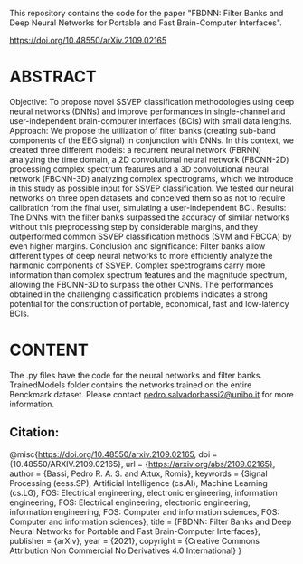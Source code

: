 This repository contains the code for the paper "FBDNN: Filter Banks and Deep Neural Networks for Portable and Fast Brain-Computer Interfaces". 

https://doi.org/10.48550/arXiv.2109.02165

# ABSTRACT
Objective: To propose novel SSVEP classification methodologies using deep neural networks (DNNs) and improve performances in single-channel and user-independent brain-computer interfaces (BCIs) with small data lengths. Approach: We propose the utilization of filter banks (creating sub-band components of the EEG signal) in conjunction with DNNs. In this context, we created three different models: a recurrent neural network (FBRNN) analyzing the time domain, a 2D convolutional neural network (FBCNN-2D) processing complex spectrum features and a 3D convolutional neural network (FBCNN-3D) analyzing complex spectrograms, which we introduce in this study as possible input for SSVEP classification. We tested our neural networks on three open datasets and conceived them so as not to require calibration from the final user, simulating a user-independent BCI. Results: The DNNs with the filter banks surpassed the accuracy of similar networks without this preprocessing step by considerable margins, and they outperformed common SSVEP classification methods (SVM and FBCCA) by even higher margins. Conclusion and significance: Filter banks allow different types of deep neural networks to more efficiently analyze the harmonic components of SSVEP. Complex spectrograms carry more information than complex spectrum features and the magnitude spectrum, allowing the FBCNN-3D to surpass the other CNNs. The performances obtained in the challenging classification problems indicates a strong potential for the construction of portable, economical, fast and low-latency BCIs.

# CONTENT
The .py files have the code for the neural networks and filter banks.
TrainedModels folder contains the networks trained on the entire Benckmark dataset.
Please contact pedro.salvadorbassi2@unibo.it for more information.

## Citation:
@misc{https://doi.org/10.48550/arxiv.2109.02165,
  doi = {10.48550/ARXIV.2109.02165},
  url = {https://arxiv.org/abs/2109.02165},
  author = {Bassi, Pedro R. A. S. and Attux, Romis},
  keywords = {Signal Processing (eess.SP), Artificial Intelligence (cs.AI), Machine Learning (cs.LG), FOS: Electrical engineering, electronic engineering, information engineering, FOS: Electrical engineering, electronic engineering, information engineering, FOS: Computer and information sciences, FOS: Computer and information sciences},
  title = {FBDNN: Filter Banks and Deep Neural Networks for Portable and Fast Brain-Computer Interfaces},
  publisher = {arXiv},
  year = {2021},
  copyright = {Creative Commons Attribution Non Commercial No Derivatives 4.0 International}
}

